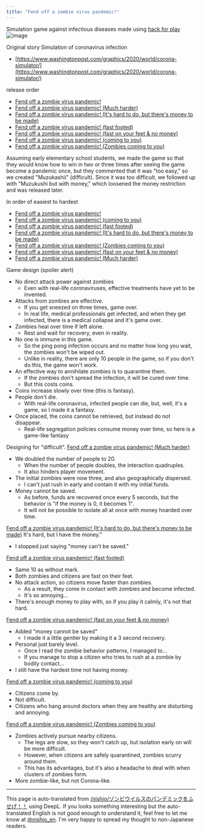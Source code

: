 ```yaml
---
title: "Fend off a zombie virus pandemic!"
---
```


Simulation game against infectious diseases made using [hack for play](https://www.hackforplay.xyz/)
![image](https://gyazo.com/bd499be1cd60f8ec23d2596d4dc41919/thumb/1000)

Original story Simulation of coronavirus infection
- [https://www.washingtonpost.com/graphics/2020/world/corona-simulator/](https://www.washingtonpost.com/graphics/2020/world/corona-simulator/)

release order
- [Fend off a zombie virus pandemic!](https://www.hackforplay.xyz/works/8m1oVEVtwQF9bCoI81L2)
- [Fend off a zombie virus pandemic! (Much harder)](https://www.hackforplay.xyz/works/VTwxsucp8fpUEKla24rU)
- [Fend off a zombie virus pandemic! (It's hard to do, but there's money to be made)](https://www.hackforplay.xyz/works/6dYsE3IKBNuQLzoK6APp)
- [Fend off a zombie virus pandemic! (fast footed)](https://www.hackforplay.xyz/works/8GvjhI017vG0HW2cUqYn)
- [Fend off a zombie virus pandemic! (fast on your feet & no money)](https://www.hackforplay.xyz/works/0euxeUGx0m5PB82nqhFX)
- [Fend off a zombie virus pandemic! (coming to you)](https://www.hackforplay.xyz/works/O0irEvZAzDsvYoigZX61)
- [Fend off a zombie virus pandemic! (Zombies coming to you)](https://www.hackforplay.xyz/works/yVDx6LZzyYKfeDDoJ46v)

Assuming early elementary school students, we made the game so that they would know how to win in two or three times after seeing the game become a pandemic once, but they commented that it was "too easy," so we created "Muzukashii" (difficult). Since it was too difficult, we followed up with "Muzukushi but with money," which loosened the money restriction and was released later.

In order of easiest to hardest
- [Fend off a zombie virus pandemic!](https://www.hackforplay.xyz/works/8m1oVEVtwQF9bCoI81L2)
- [Fend off a zombie virus pandemic! (coming to you)](https://www.hackforplay.xyz/works/O0irEvZAzDsvYoigZX61)
- [Fend off a zombie virus pandemic! (fast footed)](https://www.hackforplay.xyz/works/8GvjhI017vG0HW2cUqYn)
- [Fend off a zombie virus pandemic! (It's hard to do, but there's money to be made)](https://www.hackforplay.xyz/works/6dYsE3IKBNuQLzoK6APp)
- [Fend off a zombie virus pandemic! (Zombies coming to you)](https://www.hackforplay.xyz/works/yVDx6LZzyYKfeDDoJ46v)
- [Fend off a zombie virus pandemic! (fast on your feet & no money)](https://www.hackforplay.xyz/works/0euxeUGx0m5PB82nqhFX)
- [Fend off a zombie virus pandemic! (Much harder)](https://www.hackforplay.xyz/works/VTwxsucp8fpUEKla24rU)



Game design (spoiler alert)
- No direct attack power against zombies
    - Even with real-life coronaviruses, effective treatments have yet to be invented.
- Attacks from zombies are effective.
    - If you get sneezed on three times, game over.
    - In real life, medical professionals get infected, and when they get infected, there is a medical collapse and it's game over.
- Zombies heal over time if left alone.
    - Rest and wait for recovery, even in reality.
- No one is immune in this game.
    - So the ping pong infection occurs and no matter how long you wait, the zombies won't be wiped out.
    - Unlike in reality, there are only 10 people in the game, so if you don't do this, the game won't work.
- An effective way to annihilate zombies is to quarantine them.
    - If the zombies don't spread the infection, it will be cured over time.
    - But this costs coins.
- Coins increase slowly over time (this is fantasy).
- People don't die.
    - With real-life coronavirus, infected people can die, but, well, it's a game, so I made it a fantasy.
- Once placed, the coins cannot be retrieved, but instead do not disappear.
    - Real-life segregation policies consume money over time, so here is a game-like fantasy

Designing for "difficult".
[Fend off a zombie virus pandemic! (Much harder)](https://www.hackforplay.xyz/works/VTwxsucp8fpUEKla24rU)
- We doubled the number of people to 20.
    - When the number of people doubles, the interaction quadruples.
    - It also hinders player movement.
- The initial zombies were now three, and also geographically dispersed.
    - I can't just rush in early and contain it with my initial funds.
- Money cannot be saved.
    - As before, funds are recovered once every 5 seconds, but the behavior is "if the money is 0, it becomes 1".
    - It will not be possible to isolate all at once with money hoarded over time.

[Fend off a zombie virus pandemic! (It's hard to do, but there's money to be made)](https://www.hackforplay.xyz/works/6dYsE3IKBNuQLzoK6APp)
It's hard, but I have the money."
- I stopped just saying "money can't be saved."

[Fend off a zombie virus pandemic! (fast footed)](https://www.hackforplay.xyz/works/8GvjhI017vG0HW2cUqYn)
- Same 10 as without mark.
- Both zombies and citizens are fast on their feet.
- No attack action, so citizens move faster than zombies.
    - As a result, they come in contact with zombies and become infected.
    - It's so annoying...
- There's enough money to play with, so if you play it calmly, it's not that hard.

[Fend off a zombie virus pandemic! (fast on your feet & no money)](https://www.hackforplay.xyz/works/0euxeUGx0m5PB82nqhFX)
- Added "money cannot be saved"
    - I made it a little gentler by making it a 3 second recovery.
- Personal just barely level.
    - Once I read the zombie behavior patterns, I managed to...
    - If you manage to stop a citizen who tries to rush at a zombie by bodily contact...
- I still have the hardest time not having money.

[Fend off a zombie virus pandemic! (coming to you)](https://www.hackforplay.xyz/works/O0irEvZAzDsvYoigZX61)
- Citizens come by.
- Not difficult.
- Citizens who hang around doctors when they are healthy are disturbing and annoying.

[Fend off a zombie virus pandemic! (Zombies coming to you)](https://www.hackforplay.xyz/works/yVDx6LZzyYKfeDDoJ46v)
- Zombies actively pursue nearby citizens.
    - The legs are slow, so they won't catch up, but isolation early on will be more difficult.
    - However, when citizens are safely quarantined, zombies scurry around them.
    - This has its advantages, but it's also a headache to deal with when clusters of zombies form.
- More zombie-like, but not Corona-like.

---
This page is auto-translated from [/nishio/ゾンビウイルスのパンデミックをふせげ！！](https://scrapbox.io/nishio/ゾンビウイルスのパンデミックをふせげ！！) using DeepL. If you looks something interesting but the auto-translated English is not good enough to understand it, feel free to let me know at [@nishio_en](https://twitter.com/nishio_en). I'm very happy to spread my thought to non-Japanese readers.